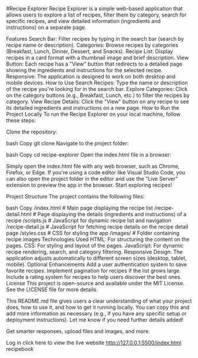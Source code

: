 #Recipe Explorer
Recipe Explorer is a simple web-based application that allows users to explore a list of recipes, filter them by category, search for specific recipes, and view detailed information (ingredients and instructions) on a separate page.

Features
Search Bar: Filter recipes by typing in the search bar (search by recipe name or description).
Categories: Browse recipes by categories (Breakfast, Lunch, Dinner, Dessert, and Snacks).
Recipe List: Display recipes in a card format with a thumbnail image and brief description.
View Button: Each recipe has a "View" button that redirects to a detailed page showing the ingredients and instructions for the selected recipe.
Responsive: The application is designed to work on both desktop and mobile devices.
How to Use
Search Recipes: Type the name or description of the recipe you're looking for in the search bar.
Explore Categories: Click on the category buttons (e.g., Breakfast, Lunch, etc.) to filter the recipes by category.
View Recipe Details: Click the "View" button on any recipe to see its detailed ingredients and instructions on a new page.
How to Run the Project Locally
To run the Recipe Explorer on your local machine, follow these steps:

Clone the repository:

bash
Copy
git clone <repository-url>
Navigate to the project folder:

bash
Copy
cd recipe-explorer
Open the index.html file in a browser:

Simply open the index.html file with any web browser, such as Chrome, Firefox, or Edge.
If you're using a code editor like Visual Studio Code, you can also open the project folder in the editor and use the "Live Server" extension to preview the app in the browser.
Start exploring recipes!

Project Structure
The project contains the following files:

bash
Copy
/index.html           # Main page displaying the recipe list
/recipe-detail.html   # Page displaying the details (ingredients and instructions) of a recipe
/scripts.js           # JavaScript for dynamic recipe list and navigation
/recipe-detail.js     # JavaScript for fetching recipe details on the recipe detail page
/styles.css           # CSS for styling the app
/images/              # Folder containing recipe images
Technologies Used
HTML: For structuring the content on the pages.
CSS: For styling and layout of the pages.
JavaScript: For dynamic recipe rendering, search, and category filtering.
Responsive Design: The application adjusts automatically to different screen sizes (desktop, tablet, mobile).
Optional Enhancements
Add a user authentication system to save favorite recipes.
Implement pagination for recipes if the list grows large.
Include a rating system for recipes to help users discover the best ones.
License
This project is open-source and available under the MIT License. See the LICENSE file for more details.

This README.md file gives users a clear understanding of what your project does, how to use it, and how to get it running locally. You can copy this and add more information as necessary (e.g., if you have any specific setup or deployment instructions). Let me know if you need further details added!




Get smarter responses, upload files and images, and more.

Log in
click here to view the live website http://127.0.0.1:5500/index.html
 recipebook
